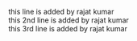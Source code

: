 this line is added by rajat kumar <br/>
this 2nd line is added by rajat kumar <br/>
this 3rd line is added by rajat kumar <br/>
